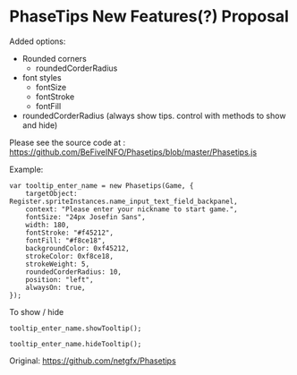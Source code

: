 # PhaseTips New Features(?) Proposal

Added options:
- Rounded corners
  - roundedCorderRadius
- font styles
  - fontSize
  - fontStroke
  - fontFill
- roundedCorderRadius (always show tips. control with methods to show and hide)

Please see the source code at : https://github.com/BeFiveINFO/Phasetips/blob/master/Phasetips.js

Example:

```
var tooltip_enter_name = new Phasetips(Game, {
	targetObject: Register.spriteInstances.name_input_text_field_backpanel,
	context: "Please enter your nickname to start game.",
	fontSize: "24px Josefin Sans",
	width: 180,
	fontStroke: "#f45212",
	fontFill: "#f8ce18",
	backgroundColor: 0xf45212,
	strokeColor: 0xf8ce18,
	strokeWeight: 5,
	roundedCorderRadius: 10,
	position: "left",
	alwaysOn: true,
});
```

To show / hide 
```
tooltip_enter_name.showTooltip(); 

tooltip_enter_name.hideTooltip();
```

Original: https://github.com/netgfx/Phasetips
